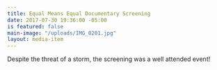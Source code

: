 ```yaml
---
title: Equal Means Equal Documentary Screening
date: 2017-07-30 19:36:00 -05:00
is featured: false
main-image: "/uploads/IMG_0201.jpg"
layout: media-item
---
```


Despite the threat of a storm, the screening was a well attended event! 